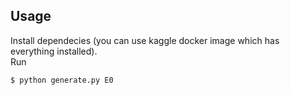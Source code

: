 ## Usage

Install dependecies (you can use kaggle docker image which has everything installed).  
Run
```bash
$ python generate.py E0
```